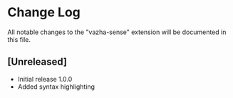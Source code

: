 # Change Log

All notable changes to the "vazha-sense" extension will be documented in this file.


## [Unreleased]

- Initial release 1.0.0
- Added syntax highlighting